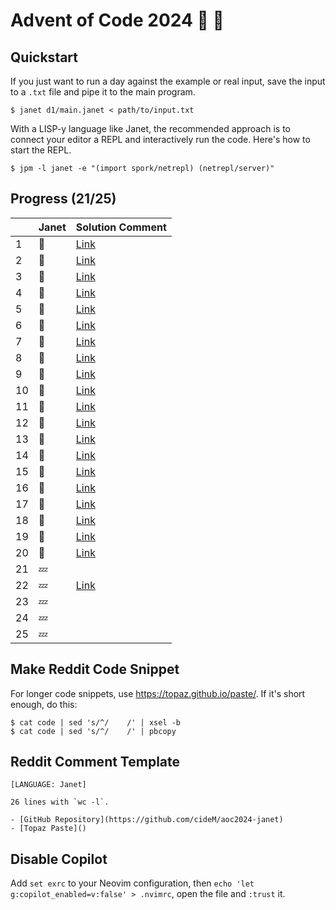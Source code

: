 # Advent of Code 2024 :santa: :christmas_tree:

## Quickstart

If you just want to run a day against the example or real input, save the input to a `.txt` file and pipe it to the main program.

```shell
$ janet d1/main.janet < path/to/input.txt
```

With a LISP-y language like Janet, the recommended approach is to connect your editor a REPL and interactively run the code. Here's how to start the REPL.

```shell
$ jpm -l janet -e "(import spork/netrepl) (netrepl/server)"
```

## Progress (21/25)

|     | Janet  | Solution Comment                                                               |
| --- | ------ | ------------------------------------------------------------------------------ |
| 1   | :bell: | [Link](https://www.reddit.com/r/adventofcode/comments/1h3vp6n/comment/lzv4qlv) |
| 2   | :bell: | [Link](https://www.reddit.com/r/adventofcode/comments/1h4ncyr/comment/m041ne0) |
| 3   | :bell: | [Link](https://www.reddit.com/r/adventofcode/comments/1h5frsp/comment/m06empm) |
| 4   | :bell: | [Link](https://www.reddit.com/r/adventofcode/comments/1h689qf/comment/m0ctka8) |
| 5   | :bell: | [Link](https://www.reddit.com/r/adventofcode/comments/1h71eyz/comment/m0p2ml5) |
| 6   | :bell: | [Link](https://www.reddit.com/r/adventofcode/comments/1h7tovg/comment/m0rpud7) |
| 7   | :bell: | [Link](https://www.reddit.com/r/adventofcode/comments/1h8l3z5/comment/m0uswaj) |
| 8   | :bell: | [Link](https://www.reddit.com/r/adventofcode/comments/1h9bdmp/comment/m135mk9) |
| 9   | :bell: | [Link](https://www.reddit.com/r/adventofcode/comments/1ha27bo/comment/m19d3xc) |
| 10  | :bell: | [Link](https://www.reddit.com/r/adventofcode/comments/1hau6hl/comment/m1cgexv) |
| 11  | :bell: | [Link](https://www.reddit.com/r/adventofcode/comments/1hbm0al/comment/m1i5n8s) |
| 12  | :bell: | [Link](https://www.reddit.com/r/adventofcode/comments/1hcdnk0/comment/m1xbgkd) |
| 13  | :bell: | [Link](https://www.reddit.com/r/adventofcode/comments/1hd4wda/comment/m1xvl16) |
| 14  | :bell: | [Link](https://www.reddit.com/r/adventofcode/comments/1hdvhvu/comment/m22rs18) |
| 15  | :bell: | [Link](https://www.reddit.com/r/adventofcode/comments/1hele8m/comment/m2nky3u) |
| 16  | :bell: | [Link](https://www.reddit.com/r/adventofcode/comments/1hfboft/comment/m2sx157) |
| 17  | :bell: | [Link](https://www.reddit.com/r/adventofcode/comments/1hg38ah/comment/m37jllp) |
| 18  | :bell: | [Link](https://www.reddit.com/r/adventofcode/comments/1hguacy/comment/m2w99rc) |
| 19  | :bell: | [Link](https://www.reddit.com/r/adventofcode/comments/1hhlb8g/comment/m37j5me) |
| 20  | :bell: | [Link](https://www.reddit.com/r/adventofcode/comments/1hicdtb/comment/m39k4kv) |
| 21  | :zzz:  |                                                                                |
| 22  | :zzz:  | [Link](https://www.reddit.com/r/adventofcode/comments/1hjroap/comment/m39t96b) |
| 23  | :zzz:  |                                                                                |
| 24  | :zzz:  |                                                                                |
| 25  | :zzz:  |                                                                                |

## Make Reddit Code Snippet

For longer code snippets, use https://topaz.github.io/paste/. If it's short enough, do this:

```
$ cat code | sed 's/^/    /' | xsel -b
$ cat code | sed 's/^/    /' | pbcopy
```

## Reddit Comment Template

```text
[LANGUAGE: Janet]

26 lines with `wc -l`.

- [GitHub Repository](https://github.com/cideM/aoc2024-janet)
- [Topaz Paste]()
```

## Disable Copilot

Add `set exrc` to your Neovim configuration, then `echo 'let g:copilot_enabled=v:false' > .nvimrc`, open the file and `:trust` it.
